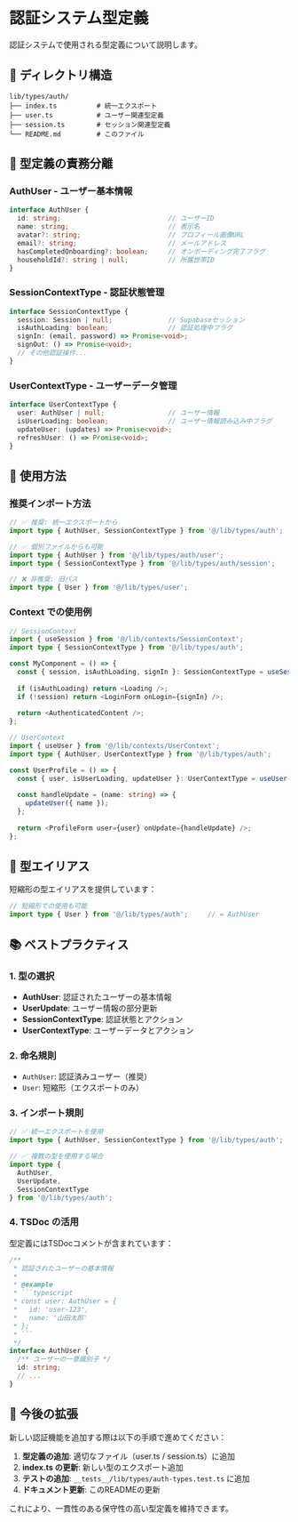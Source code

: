 # 認証システム型定義

認証システムで使用される型定義について説明します。

## 📁 ディレクトリ構造

```
lib/types/auth/
├── index.ts          # 統一エクスポート
├── user.ts           # ユーザー関連型定義
├── session.ts        # セッション関連型定義
└── README.md         # このファイル
```

## 🎯 型定義の責務分離

### AuthUser - ユーザー基本情報
```typescript
interface AuthUser {
  id: string;                           // ユーザーID
  name: string;                         // 表示名
  avatar?: string;                      // プロフィール画像URL
  email?: string;                       // メールアドレス
  hasCompletedOnboarding?: boolean;     // オンボーディング完了フラグ
  householdId?: string | null;          // 所属世帯ID
}
```

### SessionContextType - 認証状態管理
```typescript
interface SessionContextType {
  session: Session | null;              // Supabaseセッション
  isAuthLoading: boolean;               // 認証処理中フラグ
  signIn: (email, password) => Promise<void>;
  signOut: () => Promise<void>;
  // その他認証操作...
}
```

### UserContextType - ユーザーデータ管理
```typescript
interface UserContextType {
  user: AuthUser | null;                // ユーザー情報
  isUserLoading: boolean;               // ユーザー情報読み込み中フラグ
  updateUser: (updates) => Promise<void>;
  refreshUser: () => Promise<void>;
}
```

## 🔗 使用方法

### 推奨インポート方法

```typescript
// ✅ 推奨: 統一エクスポートから
import type { AuthUser, SessionContextType } from '@/lib/types/auth';

// ✅ 個別ファイルからも可能
import type { AuthUser } from '@/lib/types/auth/user';
import type { SessionContextType } from '@/lib/types/auth/session';

// ❌ 非推奨: 旧パス
import type { User } from '@/lib/types/user';
```

### Context での使用例

```typescript
// SessionContext
import { useSession } from '@/lib/contexts/SessionContext';
import type { SessionContextType } from '@/lib/types/auth';

const MyComponent = () => {
  const { session, isAuthLoading, signIn }: SessionContextType = useSession();
  
  if (isAuthLoading) return <Loading />;
  if (!session) return <LoginForm onLogin={signIn} />;
  
  return <AuthenticatedContent />;
};
```

```typescript
// UserContext
import { useUser } from '@/lib/contexts/UserContext';
import type { AuthUser, UserContextType } from '@/lib/types/auth';

const UserProfile = () => {
  const { user, isUserLoading, updateUser }: UserContextType = useUser();
  
  const handleUpdate = (name: string) => {
    updateUser({ name });
  };
  
  return <ProfileForm user={user} onUpdate={handleUpdate} />;
};
```

## 🔄 型エイリアス

短縮形の型エイリアスを提供しています：

```typescript
// 短縮形での使用も可能
import type { User } from '@/lib/types/auth';     // = AuthUser
```

## 📚 ベストプラクティス

### 1. 型の選択
- **AuthUser**: 認証されたユーザーの基本情報
- **UserUpdate**: ユーザー情報の部分更新
- **SessionContextType**: 認証状態とアクション
- **UserContextType**: ユーザーデータとアクション

### 2. 命名規則
- `AuthUser`: 認証済みユーザー（推奨）
- `User`: 短縮形（エクスポートのみ）

### 3. インポート規則
```typescript
// ✅ 統一エクスポートを使用
import type { AuthUser, SessionContextType } from '@/lib/types/auth';

// ✅ 複数の型を使用する場合
import type { 
  AuthUser, 
  UserUpdate, 
  SessionContextType 
} from '@/lib/types/auth';
```

### 4. TSDoc の活用
型定義にはTSDocコメントが含まれています：

```typescript
/**
 * 認証されたユーザーの基本情報
 * 
 * @example
 * ```typescript
 * const user: AuthUser = {
 *   id: 'user-123',
 *   name: '山田太郎'
 * };
 * ```
 */
interface AuthUser {
  /** ユーザーの一意識別子 */
  id: string;
  // ...
}
```

## 🚀 今後の拡張

新しい認証機能を追加する際は以下の手順で進めてください：

1. **型定義の追加**: 適切なファイル（user.ts / session.ts）に追加
2. **index.ts の更新**: 新しい型のエクスポート追加
3. **テストの追加**: `__tests__/lib/types/auth-types.test.ts` に追加
4. **ドキュメント更新**: このREADMEの更新

これにより、一貫性のある保守性の高い型定義を維持できます。